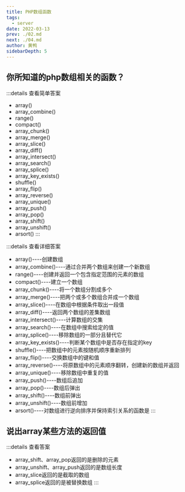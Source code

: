 ```yaml
---
title: PHP数组函数
tags: 
  - server
date: 2022-03-13
prev: ./02.md
next: ./04.md
author: 黄鸭
sidebarDepth: 5
---
```


## 你所知道的php数组相关的函数？

:::details 查看简单答案
- array()
- array_combine()
- range()
- compact()
- array_chunk()
- array_merge()
- array_slice()
- array_diff()
- array_intersect()
- array_search()
- array_splice()
- array_key_exists()
- shuffle()
- array_flip()
- array_reverse()
- array_unique()
- array_push()
- array_pop()
- array_shift()
- array_unshift()
- arsort()
:::

:::details 查看详细答案
- array()----创建数组
- array_combine()----通过合并两个数组来创建一个新数组
- range()----创建并返回一个包含指定范围的元素的数组
- compact()----建立一个数组
- array_chunk()----将一个数组分割成多个
- array_merge()----把两个或多个数组合并成一个数组
- array_slice()----在数组中根据条件取出一段值
- array_diff()----返回两个数组的差集数组
- array_intersect()----计算数组的交集
- array_search()----在数组中搜索给定的值
- array_splice()----移除数组的一部分且替代它
- array_key_exists()----判断某个数组中是否存在指定的key
- shuffle()----把数组中的元素按随机顺序重新排列
- array_flip()----交换数组中的键和值
- array_reverse()----将原数组中的元素顺序翻转，创建新的数组并返回
- array_unique()----移除数组中重复的值
- array_push()----数组后追加
- array_pop()----数组后弹出
- array_shift()----数组前弹出
- array_unshift()----数组前增加
- arsort()----对数组进行逆向排序并保持索引关系的函数是
:::

## 说出array某些方法的返回值

:::details 查看答案
- array_shift、array_pop返回的是删除的元素
- array_unshift、array_push返回的是数组长度
- array_slice返回的是截取的数组
- array_splice返回的是被替换数组
:::